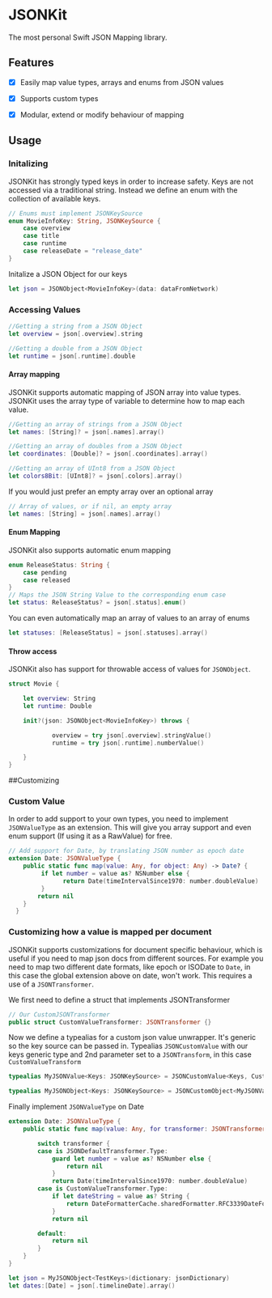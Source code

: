 # JSONKit
The most personal Swift JSON Mapping library.

## Features
- [x] Easily map value types, arrays and enums from JSON values
- [x] Supports custom types
- [x] Modular, extend or modify behaviour of mapping


## Usage
### Initalizing
JSONKit has strongly typed keys in order to increase safety. Keys are not accessed via a traditional string. Instead we define an enum with the collection of available keys.

```swift
// Enums must implement JSONKeySource
enum MovieInfoKey: String, JSONKeySource {
    case overview
    case title
    case runtime
    case releaseDate = "release_date"
}
```
Initalize a JSON Object for our keys
```swift
let json = JSONObject<MovieInfoKey>(data: dataFromNetwork)
```

### Accessing Values
```swift
//Getting a string from a JSON Object
let overview = json[.overview].string
```
```swift
//Getting a double from a JSON Object
let runtime = json[.runtime].double
```

#### Array mapping
JSONKit supports automatic mapping of JSON array into value types. JSONKit uses the array type of variable to determine how to map each value.
```swift
//Getting an array of strings from a JSON Object
let names: [String]? = json[.names].array()
```
```swift
//Getting an array of doubles from a JSON Object
let coordinates: [Double]? = json[.coordinates].array()
```
```swift
//Getting an array of UInt8 from a JSON Object
let colors8Bit: [UInt8]? = json[.colors].array()
```
If you would just prefer an empty array over an optional array
```swift
// Array of values, or if nil, an empty array
let names: [String] = json[.names].array()
```
#### Enum Mapping
JSONKit also supports automatic enum mapping
```swift
enum ReleaseStatus: String {
    case pending
    case released
}
// Maps the JSON String Value to the corresponding enum case
let status: ReleaseStatus? = json[.status].enum()
```
You can even automatically map an array of values to an array of enums
```swift
let statuses: [ReleaseStatus] = json[.statuses].array()
```
#### Throw access
JSONKit also has support for throwable access of values for `JSONObject`.
```swift
struct Movie {

    let overview: String
    let runtime: Double

    init?(json: JSONObject<MovieInfoKey>) throws {

            overview = try json[.overview].stringValue()
            runtime = try json[.runtime].numberValue()

    }
}
```
##Customizing
### Custom Value
In order to add support to your own types, you need to implement `JSONValueType` as an extension. This will give you array support and even enum support (If using it as a RawValue) for free.
```swift
// Add support for Date, by translating JSON number as epoch date
extension Date: JSONValueType {
    public static func map(value: Any, for object: Any) -> Date? {
         if let number = value as? NSNumber else {
               return Date(timeIntervalSince1970: number.doubleValue)
         }
        return nil
    }
  }
```
### Customizing how a value is mapped per document
JSONKit supports customizations for document specific behaviour, which is useful if you need to map json docs from different sources. For example you need to map two different date formats, like epoch or ISODate to `Date`, in this case the global extension above on date, won't work. This requires a use of a `JSONTransformer`.

We first need to define a struct that implements JSONTransformer
```swift
// Our CustomJSONTransformer
public struct CustomValueTransformer: JSONTransformer {}
```

Now we define a typealias for a custom json value unwrapper. It's generic so the key source can be passed in. Typealias `JSONCustomValue` with our keys generic type and 2nd parameter set to a `JSONTransform`, in this case  `CustomValueTransform`
```swift
typealias MyJSONValue<Keys: JSONKeySource> = JSONCustomValue<Keys, CustomValueTransformer>

typealias MyJSONObject<Keys: JSONKeySource> = JSONCustomObject<MyJSONValue<Keys>>
```
Finally implement `JSONValueType` on Date
```swift
extension Date: JSONValueType {
    public static func map(value: Any, for transformer: JSONTransformer.Type) -> Date? {

        switch transformer {
        case is JSONDefaultTransformer.Type:
            guard let number = value as? NSNumber else {
                return nil
            }
            return Date(timeIntervalSince1970: number.doubleValue)
        case is CustomValueTransformer.Type:
            if let dateString = value as? String {
                return DateFormatterCache.sharedFormatter.RFC3339DateFormatter.date(from: dateString)
            }
            return nil

        default:
            return nil
        }
    }
}
```
```swift
let json = MyJSONObject<TestKeys>(dictionary: jsonDictionary)
let dates:[Date] = json[.timelineDate].array()
```
